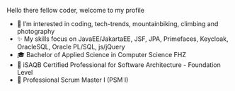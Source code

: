 Hello there fellow coder, welcome to my profile
- 👀 I’m interested in coding, tech-trends, mountainbiking, climbing and photography
- ✨ My skills focus on JavaEE/JakartaEE, JSF, JPA, Primefaces, Keycloak, OracleSQL, Oracle PL/SQL, js/jQuery
- 🎓 Bachelor of Applied Science in Computer Science FHZ
- 🚀 iSAQB Certified Professional for Software Architecture - Foundation Level
- 🔎 Professional Scrum Master I (PSM I)
<!--
- 📫 How to reach me -> dm
--->
<!---
raphisuter/raphisuter is a ✨ special ✨ repository because its `README.md` (this file) appears on your GitHub profile.
You can click the Preview link to take a look at your changes.
--->
